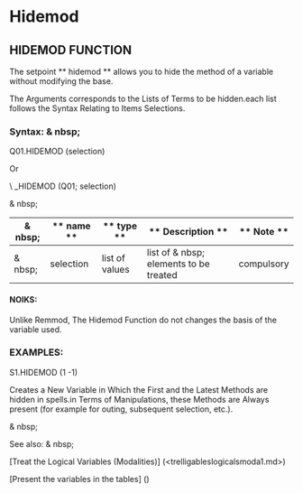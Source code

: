 # Hidemod

## HIDEMOD FUNCTION

The setpoint ** hidemod ** allows you to hide the method of a variable without modifying the base.

The Arguments corresponds to the Lists of Terms to be hidden.each list follows the Syntax Relating to Items Selections.

### Syntax: & nbsp;

Q01.HIDEMOD (selection)

Or

\ _HIDEMOD (Q01; selection)

& nbsp;

| & nbsp; | ** name ** | ** type ** | ** Description ** | ** Note ** |
| --- | --- | --- | --- | --- |
| & nbsp; | selection | list of values ​​| list of & nbsp; elements to be treated | compulsory |

#### NOIKS:

Unlike Remmod, The Hidemod Function do not changes the basis of the variable used.

### EXAMPLES:

S1.HIDEMOD (1 -1)

Creates a New Variable in Which the First and the Latest Methods are hidden in spells.in Terms of Manipulations, these Methods are Always present (for example for outing, subsequent selection, etc.).

& nbsp;

See also: & nbsp;

[Treat the Logical Variables (Modalities)] (<trelligableslogicalsmoda1.md>)

[Present the variables in the tables] (<PertERDERLESVARIABLE WHILESTAB1.MD>)